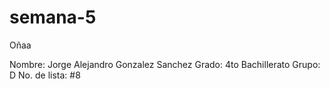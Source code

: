 # semana-5
Oñaa

Nombre: Jorge Alejandro Gonzalez Sanchez
Grado: 4to Bachillerato
Grupo: D
No. de lista: #8